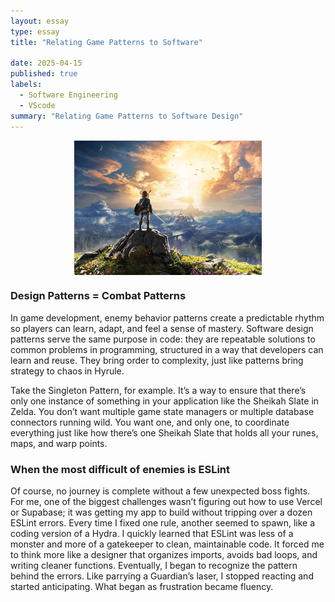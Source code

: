 ```yaml
---
layout: essay
type: essay
title: "Relating Game Patterns to Software"

date: 2025-04-15
published: true
labels:
  - Software Engineering
  - VScode
summary: "Relating Game Patterns to Software Design"
---
```


<div style="display: flex; justify-content: center; align-items: center;">
<img src="/img/Zeldaa.png" alt="Coding Standards" style="display: block; margin: auto; width: 300px; heigt: auto">
  
</div>

### Design Patterns = Combat Patterns
<p> In game development, enemy behavior patterns create a predictable rhythm so players can learn, adapt, and feel a sense of mastery. Software design patterns serve the same purpose in code: they are repeatable solutions to common problems in programming, structured in a way that developers can learn and reuse. They bring order to complexity, just like patterns bring strategy to chaos in Hyrule.

Take the Singleton Pattern, for example. It’s a way to ensure that there’s only one instance of something in your application like the Sheikah Slate in Zelda. You don’t want multiple game state managers or multiple database connectors running wild. You want one, and only one, to coordinate everything just like how there’s one Sheikah Slate that holds all your runes, maps, and warp points.</p>


### When the most difficult of enemies is ESLint

<p> Of course, no journey is complete without a few unexpected boss fights. For me, one of the biggest challenges wasn’t figuring out how to use Vercel or Supabase; it was getting my app to build without tripping over a dozen ESLint errors. Every time I fixed one rule, another seemed to spawn, like a coding version of a Hydra. I quickly learned that ESLint was less of a monster and more of a gatekeeper to clean, maintainable code. It forced me to think more like a designer that organizes imports, avoids bad loops, and writing cleaner functions. Eventually, I began to recognize the pattern behind the errors. Like parrying a Guardian’s laser, I stopped reacting and started anticipating. What began as frustration became fluency. </p>
